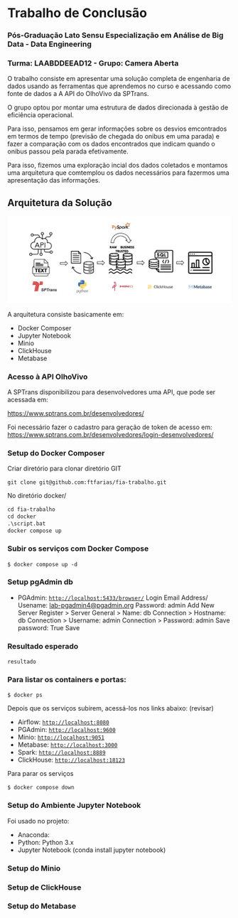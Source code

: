 # Trabalho de Conclusão
### Pós-Graduação Lato Sensu Especialização em Análise de Big Data - Data Engineering
### Turma: LAABDDEEAD12 - Grupo: Camera Aberta

O trabalho consiste em apresentar uma solução completa de engenharia de dados usando as ferramentas que aprendemos no curso e acessando como fonte de dados a A API do OlhoVivo da SPTrans. 

O grupo optou por montar uma estrutura de dados direcionada à gestão de eficiência operacional.

Para isso, pensamos em gerar informações sobre os desvios emcontrados em termos de tempo (previsão de chegada do onibus em uma parada) e fazer a comparação com os dados encontrados que indicam quando o onibus passou pela parada efetivamente. 

Para isso, fizemos uma exploração incial dos dados coletados e montamos uma arquitetura que comtemplou os dados necessários para fazermos uma apresentação das informações.

## Arquitetura da Solução

![arquitetura](./figuras/arquitetura.png "Arquitetura")

A arquitetura consiste basicamente em:

* Docker Composer
* Jupyter Notebook
* Minio
* ClickHouse
* Metabase

### Acesso à API OlhoVivo

A SPTrans disponibilizou para desenvolvedores uma API, que pode ser acessada em:

https://www.sptrans.com.br/desenvolvedores/

Foi necessário fazer o cadastro para geração de token de acesso em: https://www.sptrans.com.br/desenvolvedores/login-desenvolvedores/

### Setup do Docker Composer

Criar diretório para clonar diretório GIT
```
git clone git@github.com:ftfarias/fia-trabalho.git
```

No diretório docker/

```
cd fia-trabalho
cd docker
.\script.bat
docker compose up
```

### Subir os serviços com Docker Compose

```
$ docker compose up -d
```

### Setup pgAdmin db

* PGAdmin: [`http://localhost:5433/browser/`](http://localhost:5433/browser/)
Login
Email Address/ Usename: lab-pgadmin4@pgadmin.org
Password: admin
Add New Server
Register > Server
General > Name: db
Connection > Hostname: db
Connection > Username: admin
Connection > Password: admin
Save password: True
Save

### Resultado esperado

```
resultado 

```

### Para listar os containers e portas:

```
$ docker ps
```

Depois que os serviços subirem, acessá-los nos links abaixo: (revisar)

* Airflow: [`http://localhost:8080`](http://localhost:8080)
* PGAdmin: [`http://localhost:9600`](http://localhost:9600)
* Minio: [`http://localhost:9051`](http://localhost:9051)
* Metabase: [`http://localhost:3000`](http://localhost:3000)
* Spark: [`http://localhost:8889`](http://localhost:8889)
* ClickHouse: [`http://localhost:18123`](http://localhost:18123)


Para parar os serviços

```
$ docker compose down
```

### Setup do Ambiente Jupyter Notebook

Foi usado no projeto:

- Anaconda: 
- Python: Python 3.x
- Jupyter Notebook (conda install jupyter notebook)

### Setup do Minio


### Setup de ClickHouse


### Setup do Metabase


